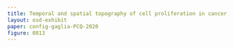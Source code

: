 ```yaml
---
title: Temporal and spatial topography of cell proliferation in cancer
layout: osd-exhibit
paper: config-gaglia-PCQ-2020
figure: 0813
---
```

